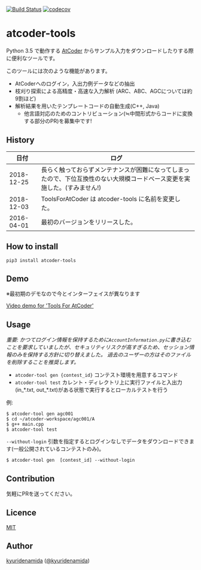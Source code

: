 [![Build Status](https://travis-ci.org/kyuridenamida/atcoder-tools.svg?branch=master)](https://travis-ci.org/kyuridenamida/atcoder-tools)
[![codecov](https://codecov.io/gh/kyuridenamida/atcoder-tools/branch/master/graph/badge.svg)](https://codecov.io/gh/kyuridenamida/atcoder-tools)

atcoder-tools
====
Python 3.5 で動作する [AtCoder](http://atcoder.jp/) からサンプル入力をダウンロードしたりする際に便利なツールです。

このツールには次のような機能があります。
- AtCoderへのログイン，入出力例データなどの抽出
- 枝刈り探索による高精度・高速な入力解析 (ARC、ABC、AGCについては約9割ほど)
- 解析結果を用いたテンプレートコードの自動生成(C++, Java)
    - 他言語対応のためのコントリビューション(≒中間形式からコードに変換する部分のPR)を募集中です!

## History

|  日付  |  ログ  |
| ---- | ---- |
|  2018-12-25  | 長らく触っておらずメンテナンスが困難になってしまったので、下位互換性のない大規模コードベース変更を実施した。(すみません!) |
|  2018-12-03  | ToolsForAtCoder は atcoder-tools に名前を変更した。 |
|  2016-04-01  | 最初のバージョンをリリースした。 |

## How to install
`pip3 install atcoder-tools`

## Demo
※最初期のデモなので今とインターフェイスが異なります

[Video demo for 'Tools For AtCoder'](https://youtu.be/Ee3EWs_xHG8)


## Usage


*重要: かつてログイン情報を保持するために`AccountInformation.py`に書き込むことを要求していましたが、セキュリティリスクが高すぎるため、セッション情報のみを保持する方針に切り替えました。
過去のユーザーの方はそのファイルを削除することを推奨します。*


- `atcoder-tool gen {contest_id}` コンテスト環境を用意するコマンド
- `atcoder-tool test` カレント・ディレクトリ上に実行ファイルと入出力(in_\*.txt, out_\*.txt)がある状態で実行するとローカルテストを行う

例: 
```
$ atcoder-tool gen agc001
$ cd ~/atcoder-workspace/agc001/A
$ g++ main.cpp
$ atcoder-tool test
```

`--without-login` 引数を指定するとログインなしでデータをダウンロードできます(一般公開されているコンテストのみ)。

```
$ atcoder-tool gen  [contest_id] --without-login
```


## Contribution
気軽にPRを送ってください。

## Licence

[MIT](https://github.com/kyuridenamida/ToolsForAtCoder/blob/master/LICENCE)

## Author

[kyuridenamida](https://github.com/kyuridenamida) ([@kyuridenamida](https://twitter.com/kyuridenamida))
